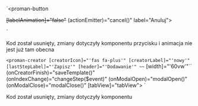 

`<proman-button

~~[labelAnimation]="false"~~ 
(actionEmitter)="cancel()"
label="Anuluj">

</proman-button>`

Kod został usunięty, zmiany dotyczyły komponentu przycisku i animacja nie jest już tam obecna

`<proman-creator
  [creatorIcon]="'fas fa-plus'"
  [creatorLabel]="'nowy'"
  [lastStepLabel]="'Zapisz'"
  [header]="'Dodawanie'"
 ~~` [width]="'60vw'"``
  (onCreatorFinish)="saveTemplate()"
  (onIndexChange)="changeStep($event)"
  (onModalOpen)="modalOpen()"
  (onModalClose)="modalClose()"
  [tabView]="tabView">
  `

Kod został usunięty, zmiany dotyczyły komponentu 





